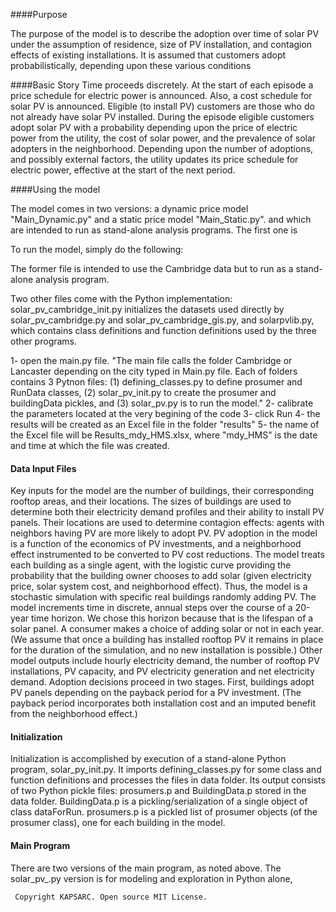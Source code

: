 
####Purpose 

The purpose of the model is to describe the adoption over time of  solar PV under the assumption of residence, size of PV installation, and contagion effects of existing installations. It is assumed that customers adopt probabilistically, depending upon these various conditions

####Basic Story 
Time proceeds discretely. At the start of each episode a price schedule for electric power is announced. Also, a cost schedule for solar PV is announced. Eligible (to install PV) customers are those who do not already have solar PV installed. During the episode eligible customers adopt solar PV with a probability depending upon the price of electric power from the utility, the cost of solar power, and the prevalence of solar adopters in the neighborhood. Depending upon the number of adoptions, and possibly external factors, the utility updates its price schedule for electric power, effective at the start of the next period. 

####Using the model

The model comes in two versions: a dynamic price model "Main_Dynamic.py" and a static price model "Main_Static.py".  and which are intended to run as stand-alone analysis programs. The first one is 

To run the model, simply do the following:

The former file is intended to use the Cambridge data but to run as a stand-alone analysis program. 

Two other files come with the Python implementation: solar_pv_cambridge_init.py initializes the datasets used directly by solar_pv_cambridge.py and solar_pv_cambridge_gis.py, and solarpvlib.py, which contains class definitions and function definitions used by the three other programs.


1- open the main.py file. "The main file calls the folder Cambridge or Lancaster depending on the city typed in Main.py file. Each of folders contains 3 Pytnon files: (1) defining_classes.py to define prosumer and RunData classes, (2) solar_pv_init.py to create the prosumer and buildingData pickles, and (3) solar_pv.py is to run the model."
2- calibrate the parameters located at the very begining of the code
3- click Run 
4- the results will be created as an Excel file in the folder "results"
5- the name of the Excel file will be  Results_mdy_HMS.xlsx, where "mdy_HMS" is the date and time at which the file was created.

#### Data Input Files
Key inputs for the model are the number of buildings, their corresponding rooftop areas, and their locations. The sizes of buildings are used to determine both their electricity demand profiles and their ability to install PV panels. Their locations are used to determine contagion effects: agents with neighbors having PV are more likely to adopt PV. PV adoption in the model is a function of the economics of PV investments, and a neighborhood effect instrumented to be converted to PV cost reductions. 
The model treats each building as a single agent, with the logistic curve providing the probability that the building owner chooses to add solar (given electricity price, solar system cost, and neighborhood effect). Thus, the model is a stochastic simulation with specific real buildings randomly adding PV. The model increments time in discrete, annual steps over the course of a 20-year time horizon.  We chose this horizon because that is the lifespan of a solar panel. A consumer makes a choice of adding solar or not in each year. (We assume that once a building has installed rooftop PV it remains in place for the duration of the simulation, and no new installation is possible.) Other model outputs include hourly electricity demand, the number of rooftop PV installations, PV capacity, and PV electricity generation and net electricity demand. 
Adoption decisions proceed in two stages. First, buildings adopt PV panels depending on the payback period for a PV investment. (The payback period incorporates both installation cost and an imputed benefit from the neighborhood effect.) 



#### Initialization

Initialization is accomplished by execution of a stand-alone Python program, solar_py_init.py.  It imports defining_classes.py for some class and function definitions and processes the files in data folder. Its output consists of two Python pickle files: prosumers.p and BuildingData.p stored in the data folder. BuildingData.p is a pickling/serialization of a single object of class dataForRun. prosumers.p is a pickled list of prosumer objects (of the prosumer class), one for each building in the model.


#### Main Program


There are two versions of the main program, as noted above. The solar_pv_.py version is for modeling and exploration in Python alone,

```
 Copyright KAPSARC. Open source MIT License.
```